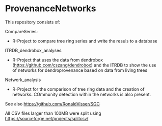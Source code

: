 # ProvenanceNetworks

This repository consists of:

CompareSeries:
- R-Project to compare tree ring series and write the resuls to a database

ITRDB_dendrobox_analyses
- R-Project that uses the data from dendrobox (https://github.com/cszang/dendrobox) and the ITRDB to show the use of networks for dendroprovenance based on data from living trees

Network_analysis
- R-Project for the comparison of tree ring data and the creation of networks. COmmunity detection within the networks is also present.


See also https://github.com/RonaldVisser/SGC

All CSV files larger than 100MB were split using https://sourceforge.net/projects/splitcsv/
